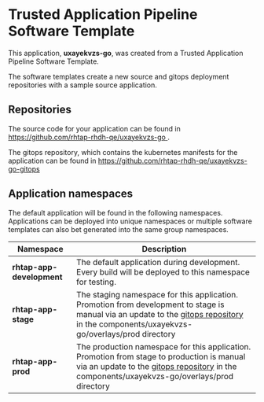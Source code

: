 # Trusted Application Pipeline Software Template

This application, **uxayekvzs-go**, was created from a Trusted Application Pipeline Software Template.

The software templates create a new source and gitops deployment repositories with a sample source application. 

## Repositories

The source code for your application can be found in [https://github.com/rhtap-rhdh-qe/uxayekvzs-go ](https://github.com/rhtap-rhdh-qe/uxayekvzs-go ).
 
The gitops repository, which contains the kubernetes manifests for the application can be found in 
[https://github.com/rhtap-rhdh-qe/uxayekvzs-go-gitops ](https://github.com/rhtap-rhdh-qe/uxayekvzs-go-gitops ) 

## Application namespaces 

The default application will be found in the following namespaces. Applications can be deployed into unique namespaces or multiple software templates can also bet generated into the same group namespaces.  

|  Namespace   |  Description   |  
| -------- | -------- |   
| **rhtap-app-development** | The default application during development. Every build will be deployed to this namespace for testing. | 
| **rhtap-app-stage** | The staging namespace for this application. Promotion from development to stage is manual via an update to the [gitops repository](https://github.com/rhtap-rhdh-qe/uxayekvzs-go-gitops ) in the components/uxayekvzs-go/overlays/prod directory |  
| **rhtap-app-prod** | The production namespace for this application. Promotion from stage to production is manual via an update to the [gitops repository](https://github.com/rhtap-rhdh-qe/uxayekvzs-go-gitops ) in the components/uxayekvzs-go/overlays/prod directory | 